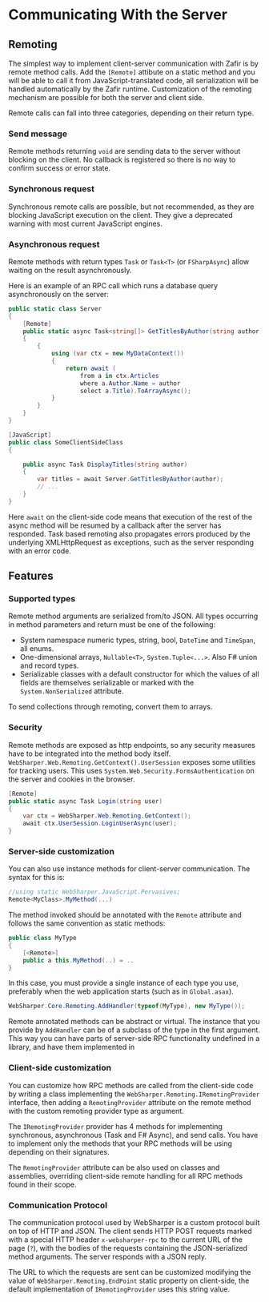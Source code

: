 # Communicating With the Server

## Remoting

The simplest way to implement client-server communication with Zafir is by remote method calls.
Add the `[Remote]` attibute on a static method and you will be able to call it from
JavaScript-translated code, all serialization will be handled automatically by the Zafir runtime.
Customization of the remoting mechanism are possible for both the server and client side.

Remote calls can fall into three categories, depending on their return type. 

### Send message

Remote methods returning `void` are sending data to the server without blocking on the client.
No callback is registered so there is no way to confirm success or error state.

### Synchronous request

Synchronous remote calls are possible, but not recommended, as they are blocking JavaScript execution on the client.
They give a deprecated warning with most current JavaScript engines.

### Asynchronous request

Remote methods with return types `Task` or `Task<T>` (or `FSharpAsync`) allow waiting on the result asynchronously.

Here is an example of an RPC call which runs a database query asynchronously on the server:

```csharp
public static class Server
{
    [Remote]
    public static async Task<string[]> GetTitlesByAuthor(string author)
    {
        {
            using (var ctx = new MyDataContext())
            {
                return await (
                    from a in ctx.Articles
                    where a.Author.Name = author
                    select a.Title).ToArrayAsync();
            }
        }
    }
}

[JavaScript]
public class SomeClientSideClass
{

	public async Task DisplayTitles(string author)
	{
		var titles = await Server.GetTitlesByAuthor(author);
		// ...
	}
}
```

Here `await` on the client-side code means that execution of the rest of the async
method will be resumed by a callback after the server has responded.
Task based remoting also propagates errors produced by the underlying XMLHttpRequest
as exceptions, such as the server responding with an error code.

## Features

### Supported types
 
Remote method arguments are serialized from/to JSON.
All types occurring in method parameters and return must be one of the following:

* System namespace numeric types, string, bool, `DateTime` and `TimeSpan`, all enums.
* One-dimensional arrays, `Nullable<T>`, `System.Tuple<...>`. Also F# union and record types.
* Serializable classes with a default constructor for which the values of all fields are themselves serializable 
or marked with the `System.NonSerialized` attribute.

To send collections through remoting, convert them to arrays.

### Security

Remote methods are exposed as http endpoints, so any security measures have to be integrated into the method body itself.
`WebSharper.Web.Remoting.GetContext().UserSession` exposes some utilities for tracking users.
This uses `System.Web.Security.FormsAuthentication` on the server and cookies in the browser.

```csharp
[Remote]
public static async Task Login(string user)
{
    var ctx = WebSharper.Web.Remoting.GetContext();
    await ctx.UserSession.LoginUserAsync(user);
}
```

### Server-side customization

You can also use instance methods for client-server communication. 
The syntax for this is:

```csharp
//using static WebSharper.JavaScript.Pervasives;
Remote<MyClass>.MyMethod(...)
```

The method invoked should be annotated with the `Remote` attribute and
follows the same convention as static methods:

```csharp
public class MyType
{
    [<Remote>]
    public a this.MyMethod(..) = ..
}
```

In this case, you must provide a single instance of each type you use, preferably when the web application starts (such as in `Global.asax`).

```csharp
WebSharper.Core.Remoting.AddHandler(typeof(MyType), new MyType());
```

Remote annotated methods can be abstract or virtual.
The instance that you provide by `AddHandler` can be of a subclass of the type in the first argument.
This way you can have parts of server-side RPC functionality undefined in a library, and have them implemented in 

### Client-side customization

You can customize how RPC methods are called from the client-side code by writing a class implementing the 
`WebSharper.Remoting.IRemotingProvider` interface, then adding a `RemotingProvider` attribute on the remote method
with the custom remoting provider type as argument.

The `IRemotingProvider` provider has 4 methods for implementing synchronous, asynchronous (Task and F# Async), and send calls.
You have to implement only the methods that your RPC methods will be using depending on their signatures.

The `RemotingProvider` attribute can be also used on classes and assemblies, overriding client-side remote handling for
all RPC methods found in their scope. 

### Communication Protocol

The communication protocol used by WebSharper is a custom protocol
built on top of HTTP and JSON. The client sends HTTP POST requests
marked with a special HTTP header `x-websharper-rpc` to the current
URL of the page (`?`), with the bodies of the requests containing the
JSON-serialized method arguments. The server responds with a JSON
reply.

The URL to which the requests are sent can be customized modifying the value of `WebSharper.Remoting.EndPoint`
static property on client-side, the default implementation of `IRemotingProvider` uses this string value.
